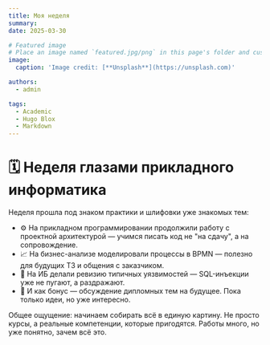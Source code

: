 ```yaml
---
title: Моя неделя
summary: 
date: 2025-03-30

# Featured image
# Place an image named `featured.jpg/png` in this page's folder and customize its options here.
image:
  caption: 'Image credit: [**Unsplash**](https://unsplash.com)'

authors:
  - admin

tags:
  - Academic
  - Hugo Blox
  - Markdown
---
```


# 🗓️ Неделя глазами прикладного информатика

Неделя прошла под знаком практики и шлифовки уже знакомых тем:

- ⚙️ На прикладном программировании продолжили работу с проектной архитектурой — учимся писать код не "на сдачу", а на сопровождение.
- 📈 На бизнес-анализе моделировали процессы в BPMN — полезно для будущих ТЗ и общения с заказчиком.
- 🔐 На ИБ делали ревизию типичных уязвимостей — SQL-инъекции уже не пугают, а раздражают.
- 🧠 И как бонус — обсуждение дипломных тем на будущее. Пока только идеи, но уже интересно.

Общее ощущение: начинаем собирать всё в единую картину. Не просто курсы, а реальные компетенции, которые пригодятся. Работы много, но уже понятно, зачем всё это.

